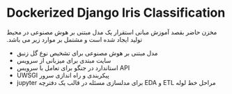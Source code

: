# Dockerized Django Iris Classification
<span dir='rtl'>
مخزن حاضر بقصد آموزش مبانی استقرار یک مدل مبتنی بر هوش مصنوعی در محیط تولید ایجاد شده است و مشتمل بر موارد زیر می باشد.
</span>

* مدل مبتنی بر هوش مصنوعی برای تشخیص نوع گل زنبق
* سایت مبتدی برای میزبانی از سرویس
* <span dir='rtl'>API استاندارد در جنگو برای تعامل با سرویس</span>
* <span dir='rtl'>پیکربندی و راه اندازی سرور UWSGI</span>
* <span dir='rtl'>مراحل خط لوله ETL و EDA برای مدلسازی مسئله در قالب یک دفترچه jupyter</span>

